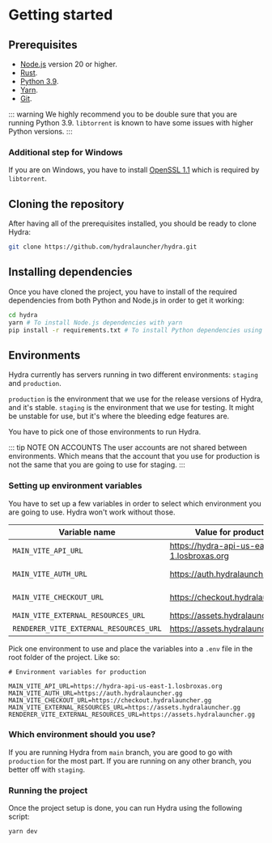 # Getting started

## Prerequisites

- [Node.js](https://nodejs.org/en) version 20 or higher.
- [Rust](https://www.rust-lang.org/tools/install).
- [Python 3.9](https://www.python.org/downloads/release/python-3913/).
- [Yarn](https://classic.yarnpkg.com/lang/en/docs/install/#mac-stable).
- [Git](https://git-scm.com/downloads).

::: warning
We highly recommend you to be double sure that you are running Python 3.9. `libtorrent` is known to have some issues with higher Python versions.
:::

### Additional step for Windows

If you are on Windows, you have to install [OpenSSL 1.1](https://slproweb.com/download/Win64OpenSSL-1_1_1w.exe) which is required by `libtorrent`.

## Cloning the repository

After having all of the prerequisites installed, you should be ready to clone Hydra:

```bash
git clone https://github.com/hydralauncher/hydra.git
```

## Installing dependencies

Once you have cloned the project, you have to install of the required dependencies from both Python and Node.js in order to get it working:

```bash
cd hydra
yarn # To install Node.js dependencies with yarn
pip install -r requirements.txt # To install Python dependencies using pip
```

## Environments

Hydra currently has servers running in two different environments: `staging` and `production`.

`production` is the environment that we use for the release versions of Hydra, and it's stable.
`staging` is the environment that we use for testing. It might be unstable for use, but it's where the bleeding edge features are.

You have to pick one of those environments to run Hydra.

::: tip NOTE ON ACCOUNTS
The user accounts are not shared between environments. Which means that the account that you use for production is not the same that you are going to use for staging.
:::

### Setting up environment variables

You have to set up a few variables in order to select which environment you are going to use. Hydra won't work without those.

| Variable name                          | Value for production                      | Value for staging                         |
| -------------------------------------- | ----------------------------------------- | ----------------------------------------- |
| `MAIN_VITE_API_URL`                    | https://hydra-api-us-east-1.losbroxas.org | https://api-staging.hydralauncher.gg      |
| `MAIN_VITE_AUTH_URL`                   | https://auth.hydralauncher.gg             | https://auth-staging.hydralauncher.gg     |
| `MAIN_VITE_CHECKOUT_URL`               | https://checkout.hydralauncher.gg         | https://checkout-staging.hydralauncher.gg |
| `MAIN_VITE_EXTERNAL_RESOURCES_URL`     | https://assets.hydralauncher.gg           | `None`                                    |
| `RENDERER_VITE_EXTERNAL_RESOURCES_URL` | https://assets.hydralauncher.gg           | `None`                                    |

Pick one environment to use and place the variables into a `.env` file in the root folder of the project. Like so:

```
# Environment variables for production

MAIN_VITE_API_URL=https://hydra-api-us-east-1.losbroxas.org
MAIN_VITE_AUTH_URL=https://auth.hydralauncher.gg
MAIN_VITE_CHECKOUT_URL=https://checkout.hydralauncher.gg
MAIN_VITE_EXTERNAL_RESOURCES_URL=https://assets.hydralauncher.gg
RENDERER_VITE_EXTERNAL_RESOURCES_URL=https://assets.hydralauncher.gg
```

### Which environment should you use?

If you are running Hydra from `main` branch, you are good to go with `production` for the most part. If you are running on any other branch, you better off with `staging`.

### Running the project

Once the project setup is done, you can run Hydra using the following script:

```bash
yarn dev
```
